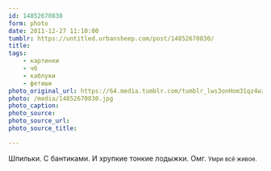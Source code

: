 ```yaml
---
id: 14852670830
form: photo
date: 2011-12-27 11:10:00
tumblr: https://untitled.urbansheep.com/post/14852670830/
title:
tags:
    - картинки
    - чб
    - каблуки
    - фетиши
photo_original_url: https://64.media.tumblr.com/tumblr_lws3onHom31qz4wzio1_500.jpg
photo: /media/14852670830.jpg
photo_caption: 
photo_source:
photo_source_url:
photo_source_title:

---
```


<p>Шпильки. С бантиками. И хрупкие тонкие лодыжки. Омг. <small>Умри всё живое.</small></p>
